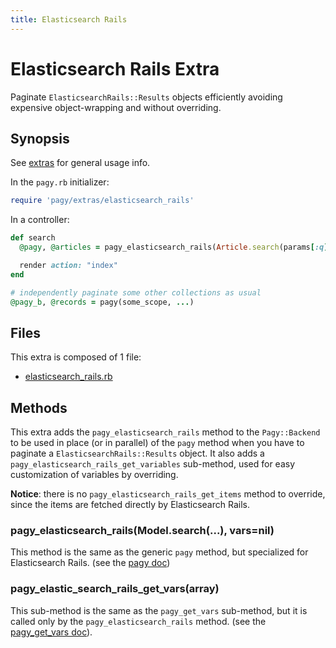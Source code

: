 ```yaml
---
title: Elasticsearch Rails
---
```

# Elasticsearch Rails Extra

Paginate `ElasticsearchRails::Results` objects efficiently avoiding expensive object-wrapping and without overriding.

## Synopsis

See [extras](../extras.md) for general usage info.

In the `pagy.rb` initializer:

```ruby
require 'pagy/extras/elasticsearch_rails'
```

In a controller:

```ruby
def search
  @pagy, @articles = pagy_elasticsearch_rails(Article.search(params[:q]).records, items: 10)

  render action: "index"
end

# independently paginate some other collections as usual
@pagy_b, @records = pagy(some_scope, ...)
```

## Files

This extra is composed of 1 file:

- [elasticsearch_rails.rb](https://github.com/ddnexus/pagy/blob/master/lib/pagy/extras/elasticsearch_rails.rb)

## Methods

This extra adds the `pagy_elasticsearch_rails` method to the `Pagy::Backend` to be used in place (or in parallel) of the `pagy` method when you have to paginate a `ElasticsearchRails::Results` object. It also adds a `pagy_elasticsearch_rails_get_variables` sub-method, used for easy customization of variables by overriding.

**Notice**: there is no `pagy_elasticsearch_rails_get_items` method to override, since the items are fetched directly by Elasticsearch Rails.

### pagy_elasticsearch_rails(Model.search(...), vars=nil)

This method is the same as the generic `pagy` method, but specialized for Elasticsearch Rails. (see the [pagy doc](../api/backend.md#pagycollection-varsnil))

### pagy_elastic_search_rails_get_vars(array)

This sub-method is the same as the `pagy_get_vars` sub-method, but it is called only by the `pagy_elasticsearch_rails` method. (see the [pagy_get_vars doc](../api/backend.md#pagy_get_varscollection-vars)).
